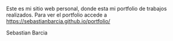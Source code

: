 Este es mi sitio web personal, donde esta mi portfolio de trabajos realizados. 
Para ver el portfolio accede a https://sebastianbarcia.github.io/portfolio/

Sebastian Barcia


